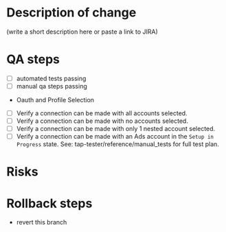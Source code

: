 # Description of change
(write a short description here or paste a link to JIRA)

# QA steps
 - [ ] automated tests passing
 - [ ] manual qa steps passing
  - Oauth and Profile Selection
   - [ ] Verify a connection can be made with all accounts selected.
   - [ ] Verify a connection can be made with no accounts selected.
   - [ ] Verify a connection can be made with only 1 nested account selected.
   - [ ] Verify a connection can be made with an Ads account in the `Setup in Progress` state.
  See: tap-tester/reference/manual_tests for full test plan.

# Risks

# Rollback steps
 - revert this branch
